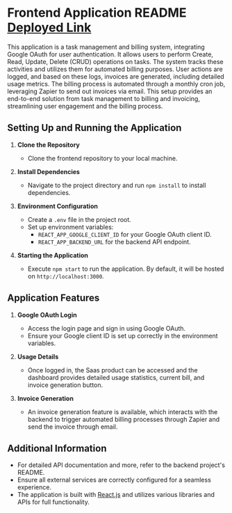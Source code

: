 # Frontend Application README  [Deployed Link](https://td-front.vercel.app/)

This application is a task management and billing system, integrating Google OAuth for user authentication. It allows users to perform Create, Read, Update, Delete (CRUD) operations on tasks. The system tracks these activities and utilizes them for automated billing purposes. User actions are logged, and based on these logs, invoices are generated, including detailed usage metrics. The billing process is automated through a monthly cron job, leveraging Zapier to send out invoices via email. This setup provides an end-to-end solution from task management to billing and invoicing, streamlining user engagement and the billing process.

## Setting Up and Running the Application

1. **Clone the Repository**
   - Clone the frontend repository to your local machine.

2. **Install Dependencies**
   - Navigate to the project directory and run `npm install` to install dependencies.

3. **Environment Configuration**
   - Create a `.env` file in the project root.
   - Set up environment variables:
     - `REACT_APP_GOOGLE_CLIENT_ID` for your Google OAuth client ID.
     - `REACT_APP_BACKEND_URL` for the backend API endpoint.

4. **Starting the Application**
   - Execute `npm start` to run the application. By default, it will be hosted on `http://localhost:3000`.

## Application Features

1. **Google OAuth Login**
   - Access the login page and sign in using Google OAuth.
   - Ensure your Google client ID is set up correctly in the environment variables.

2. **Usage Details**
   - Once logged in, the Saas product can be accessed and the dashboard provides detailed usage statistics, current bill, and invoice generation button.

3. **Invoice Generation**
   - An invoice generation feature is available, which interacts with the backend to trigger automated billing processes through Zapier and send the invoice through email.

## Additional Information

- For detailed API documentation and more, refer to the backend project's README.
- Ensure all external services are correctly configured for a seamless experience.
- The application is built with [React.js](https://reactjs.org/) and utilizes various libraries and APIs for full functionality.

